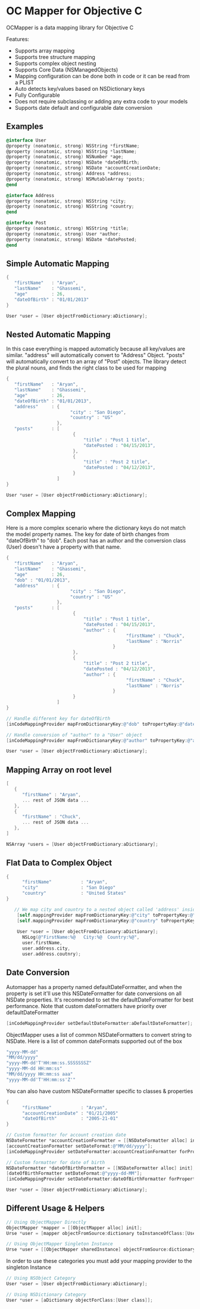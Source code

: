 OC Mapper for Objective C
=========================

OCMapper is a data mapping library for Objective C

Features:
- Supports array mapping
- Supports tree structure mapping
- Supports complex object nesting 
- Supports Core Data (NSManagedObjects)
- Mapping configuration can be done both in code or it can be read from a PLIST
- Auto detects key/values based on NSDictionary keys
- Fully Configurable
- Does not require subclassing or adding any extra code to your models
- Supports date default and configurable date conversion


Examples
-------------------------
```objective-c
@interface User
@property (nonatomic, strong) NSString *firstName;
@property (nonatomic, strong) NSString *lastName;
@property (nonatomic, strong) NSNumber *age;
@property (nonatomic, strong) NSDate *dateOfBirth;
@property (nonatomic, strong) NSDate *accountCreationDate;
@property (nonatomic, strong) Address *address;
@property (nonatomic, strong) NSMutableArray *posts;
@end

@interface Address
@property (nonatomic, strong) NSString *city;
@property (nonatomic, strong) NSString *country;
@end

@interface Post
@property (nonatomic, strong) NSString *title;
@property (nonatomic, strong) User *author;
@property (nonatomic, strong) NSDate *datePosted;
@end
```

Simple Automatic Mapping
-------------------------
```objective-c
{
   "firstName"   : "Aryan",
   "lastName"    : "Ghassemi",
   "age"         : 26,
   "dateOfBirth" : "01/01/2013"
}

User *user = [User objectFromDictionary:aDictionary];
```

Nested Automatic Mapping
-------------------------
In this case everything is mapped automaticly because all key/values are similar.
"address" will automatically convert to "Address" Object.
"posts" will automatically convert to an array of "Post" objects.
The library detect the plural nouns, and finds the right class to be used for mapping
```objective-c
{
   "firstName"   : "Aryan",
   "lastName"    : "Ghassemi",
   "age"         : 26,
   "dateOfBirth" : "01/01/2013",
   "address"     : { 
                        "city" : "San Diego", 
                        "country" : "US"  
                   },
   "posts"       : [
                         {
                             "title" : "Post 1 title",
                             "datePosted : "04/15/2013",
                         },
                         {
                             "title" : "Post 2 title",
                             "datePosted : "04/12/2013",
                         }
                   ]
}

User *user = [User objectFromDictionary:aDictionary];
```

Complex Mapping
-------------------------
Here is a more complex scenario where the dictionary keys do not match the model property names.
The key for date of birth changes from "dateOfBirth" to "dob".
Each post has an author and the conversion class (User) doesn't have a property with that name.
```objective-c
{
   "firstName"   : "Aryan",
   "lastName"    : "Ghassemi",
   "age"         : 26,
   "dob" : "01/01/2013",
   "address"     : { 
                        "city" : "San Diego", 
                        "country" : "US"  
                   },
   "posts"       : [
                         {
                             "title" : "Post 1 title",
                             "datePosted : "04/15/2013",
                             "author" : { 
                                             "firstName" : "Chuck", 
                                             "lastName" : "Norris" 
                                        }
                         },
                         {
                             "title" : "Post 2 title",
                             "datePosted : "04/12/2013",
                             "author" : { 
                                             "firstName" : "Chuck", 
                                             "lastName" : "Norris" 
                                        }
                         }
                   ]
}

// Handle different key for dateOfBirth
[inCodeMappingProvider mapFromDictionaryKey:@"dob" toPropertyKey:@"dateOfBirth" forClass:[User class]];

// Handle conversion of "author" to a "User" object
[inCodeMappingProvider mapFromDictionaryKey:@"author" toPropertyKey:@"author" withObjectType:[User class] forClass:[Comment class]];

User *user = [User objectFromDictionary:aDictionary];
```

Mapping Array on root level
------------------------- 
```objective-c
[
   {
      "firstName" : "Aryan",
      ... rest of JSON data ...
   },
   {
      "firstName" : "Chuck",
      ... rest of JSON data ...
   },
]

NSArray *users = [User objectFromDictionary:aDictionary];
```

Flat Data to Complex Object
-------------------------
```objective-c
{
      "firstName"           : "Aryan",
      "city"                : "San Diego"
      "country"             : "United States"
}

   // We map city and country to a nested object called 'address' inside the 'user' object
	[self.mappingProvider mapFromDictionaryKey:@"city" toPropertyKey:@"address.city" forClass:[User class]];
	[self.mappingProvider mapFromDictionaryKey:@"country" toPropertyKey:@"address.country" forClass:[User class]];
	
	User *user = [User objectFromDictionary:aDictionary];
      NSLog(@"FirstName:%@   City:%@  Country:%@", 
      user.firstName,
      user.address.city, 
      user.address.coutnry);
```

Date Conversion
-------------------------
Automapper has a property named defaultDateFormatter, and when the property is set it'll use this NSDateFormatter for date conversions on all NSDate properties. It's recomended to set the defaultDateFormatter for best performance. Note that custom dateFormatters have priority over defaultDateFormatter
```objective-c
[inCodeMappingProvider setDefaultDateFormatter:aDefaultDateFormatter];
```

ObjectMapper uses a list of common NSDateFormatters to convert string to NSDate. Here is a list of common dateFormats supported out of the box
```objective-c
"yyyy-MM-dd"
"MM/dd/yyyy"
"yyyy-MM-dd'T'HH:mm:ss.SSSSSSSZ"
"yyyy-MM-dd HH:mm:ss"
"MM/dd/yyyy HH:mm:ss aaa"
"yyyy-MM-dd'T'HH:mm:ss'Z'"
```

You can also have custom NSDateFormatter specific to classes & properties
```objective-c
{
      "firstName"           : "Aryan",
      "accountCreationDate" : "01/21/2005"
      "dateOfBirth"         : "2005-21-01"
}

// Custom formatter for account creation date
NSDateFormatter *accountCreationFormatter = [[NSDateFormatter alloc] init];
[accountCreationFormatter setDateFormat:@"MM/dd/yyyy"];
[inCodeMappingProvider setDateFormatter:accountCreationFormatter forProperty:@"accountCreationDate" andClass:[User class]];

// Custom formatter for date of birth
NSDateFormatter *dateOfBirthFormatter = [[NSDateFormatter alloc] init];
[dateOfBirthFormatter setDateFormat:@"yyyy-dd-MM"];
[inCodeMappingProvider setDateFormatter:dateOfBirthFormatter forProperty:@"dateOfBirth" andClass:[User class]];

User *user = [User objectFromDictionary:aDictionary];
```

Different Usage & Helpers
-------------------------
```objective-c
// Using ObjectMapper Directly
ObjectMapper *mapper = [[ObjectMapper alloc] init];
Urse *user = [mapper objectFromSource:dictionary toInstanceOfClass:[User class]];

// Using ObjectMapper Singleton Instance
Urse *user = [[ObjectMapper sharedInstance] objectFromSource:dictionary toInstanceOfClass:[User class]];
```

In order to use these categories you must add your mapping provider to the singleton Instance
```objective-c
// Using NSObject Category
User *user = [User objectFromDictionary:aDictionary];

// Using NSDictionary Category
User *user = [aDictionary objectForClass:[User class]];
```
